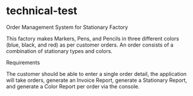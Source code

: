 # technical-test

Order Management System for Stationary Factory

This factory makes Markers, Pens, and Pencils in three different colors (blue, black, and red) as per customer orders. An order consists of a combination of stationary types and colors.

Requirements

The customer should be able to enter a single order detail, the application will take orders, generate an Invoice Report, generate a Stationary Report, and generate a Color Report per order via the console.
